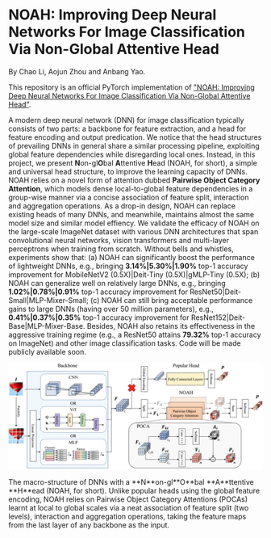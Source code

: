 # NOAH: Improving Deep Neural Networks For Image Classification Via Non-Global Attentive Head
By Chao Li, Aojun Zhou and Anbang Yao.

This repository is an official PyTorch implementation of ["NOAH: Improving Deep Neural Networks For Image Classification Via Non-Global Attentive Head"](https://arxiv.org/abs/xxxx.xxxxx). 

A modern deep neural network (DNN) for image classification typically consists of two parts: a backbone for feature extraction, and a head for feature encoding and output predication. We notice that the head structures of prevailing DNNs in general share a similar processing pipeline, exploiting global feature dependencies while disregarding local ones. Instead, in this project, we present **N**on-gl**O**bal **A**ttentive **H**ead (NOAH, for short), a simple and universal head structure, to improve the learning capacity of DNNs. NOAH relies on a novel form of attention dubbed **Pairwise Object Category Attention**, which models dense local-to-global feature dependencies in a group-wise manner via a concise association of feature split, interaction and aggregation operations. As a drop-in design, NOAH can replace existing heads of many DNNs, and meanwhile, maintains almost the same model size and similar model effiency. We validate the efficacy of NOAH on the large-scale ImageNet dataset with various DNN architectures that span convolutional neural networks, vision transformers and multi-layer perceptrons when training from scratch. Without bells and whistles, experiments show that: (a) NOAH can significantly boost the performance of lightweight DNNs, e.g., bringing **3.14%|5.30%|1.90%** top-1 accuracy improvement for MobileNetV2 (0.5X)|Deit-Tiny (0.5X)|gMLP-Tiny (0.5X); (b) NOAH can generalize well on relatively large DNNs, e.g., bringing **1.02%|0.78%|0.91%** top-1 accuracy improvement for ResNet50|Deit-Small|MLP-Mixer-Small; (c) NOAH can still bring acceptable performance gains to large DNNs (having over 50 million parameters), e.g., **0.41%|0.37%|0.35%** top-1 accuracy improvement for ResNet152|Deit-Base|MLP-Mixer-Base. Besides, NOAH also retains its effectiveness in the aggressive training regime (e.g., a ResNet50 attains **79.32%** top-1 accuracy on ImageNet) and other image classification tasks. Code will be made publicly available soon.

<p align="center"><img src="fig/noah_architecture.png" width="800" /></p>
The macro-structure of DNNs with a **N**on-gl**O**bal **A**ttentive **H**ead (NOAH, for short). Unlike popular heads using the global feature encoding, NOAH relies on Pairwise Object Category Attentions (POCAs) learnt at local to global scales via a neat association of feature split (two levels), interaction and aggregation operations, taking the feature maps from the last layer of any backbone as the input.
